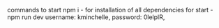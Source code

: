 commands to start
npm i - for installation of all dependencies
for start - npm run dev
 username: kminchelle,
    password: 0lelplR,
